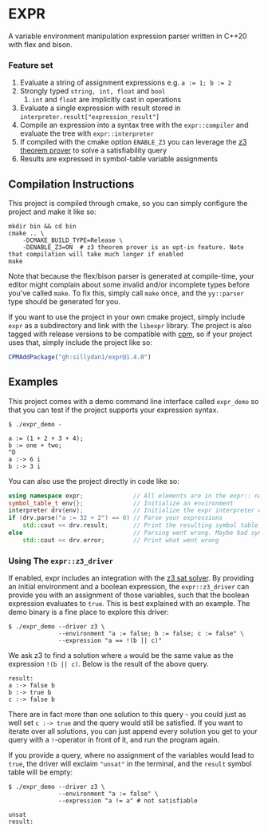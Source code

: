 # EXPR
A variable environment manipulation expression parser written in C++20 with flex and bison.
### Feature set
 1. Evaluate a string of assignment expressions e.g. `a := 1; b := 2`
 2. Strongly typed `string, int, float` and `bool`
    1. `int` and `float` are implicitly cast in operations
 3. Evaluate a single expression with result stored in `interpreter.result["expression_result"]`
 4. Compile an expression into a syntax tree with the `expr::compiler` and evaluate the tree with `expr::interpreter`
 5. If compiled with the cmake option `ENABLE_Z3` you can leverage the [z3 theorem prover](https://github.com/Z3Prover/z3) to solve a satisfiability query
 6. Results are expressed in symbol-table variable assignments

## Compilation Instructions
This project is compiled through cmake, so you can simply configure the project and make it like so:
```shell
mkdir bin && cd bin
cmake .. \
    -DCMAKE_BUILD_TYPE=Release \
    -DENABLE_Z3=ON  # z3 theorem prover is an opt-in feature. Note that compilation will take much longer if enabled
make
```
Note that because the flex/bison parser is generated at compile-time, your editor might complain about some invalid
and/or incomplete types before you've called `make`. To fix this, simply call `make` once, and the `yy::parser` type should
be generated for you.

If you want to use the project in your own cmake project, simply include `expr` as a subdirectory and link
with the `libexpr` library. The project is also tagged with release versions to be compatible with [cpm](https://github.com/cpm-cmake/CPM.cmake),
so if your project uses that, simply include the project like so:
```cmake
CPMAddPackage("gh:sillydan1/expr@1.4.0")
```

## Examples
This project comes with a demo command line interface called `expr_demo` so that you
can test if the project supports your expression syntax.  
```
$ ./expr_demo -

a := (1 + 2 + 3 + 4);
b := one + two;
^D
a :-> 6 i
b :-> 3 i
```

You can also use the project directly in code like so: 
```c++
using namespace expr;              // All elements are in the expr:: namespace
symbol_table_t env{};              // Initialize an environment
interpreter drv{env};              // Initialize the expr interpreter with the environment
if (drv.parse("a := 32 + 2") == 0) // Parse your expressions
    std::cout << drv.result;       // Print the resulting symbol table
else                               // Parsing went wrong. Maybe bad syntax, type error or identifier not in environment
    std::cout << drv.error;        // Print what went wrong
```

### Using The `expr::z3_driver`
If enabled, expr includes an integration with the [z3 sat solver](https://github.com/Z3Prover/z3). 
By providing an initial environment and a boolean expression, the `expr::z3_driver` can provide you with an assignment 
of those variables, such that the boolean expression evaluates to `true`.
This is best explained with an example. The demo binary is a fine place to explore this driver:
```shell
$ ./expr_demo --driver z3 \
              --environment "a := false; b := false; c := false" \
              --expression "a == !(b || c)" 
```
We ask z3 to find a solution where `a` would be the same value as the expression `!(b || c)`. 
Below is the result of the above query.
```
result: 
a :-> false b
b :-> true b
c :-> false b
```
There are in fact more than one solution to this query - you could just as well set `c :-> true` and the query would still
be satisfied. 
If you want to iterate over all solutions, you can just append every solution you get to your query with a `!`-operator in front of it, and run the program again.

If you provide a query, where no assignment of the variables would lead to `true`, the driver will exclaim `"unsat"` in the terminal, and the `result` symbol table will be empty:
```shell
$ ./expr_demo --driver z3 \
              --environment "a := false" \
              --expression "a != a" # not satisfiable
```
```
unsat
result:

```
